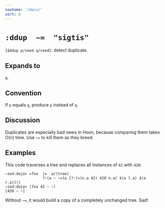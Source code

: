 ```yaml
---
navhome: '/docs/'
sort: 8
---
```


# `:ddup  ~=  "sigtis"`

`{$ddup p/seed q/seed}`: detect duplicate.

## Expands to

`q`.

## Convention

If `p` equals `q`, produce `p` instead of `q`.

## Discussion

Duplicates are especially bad news in Hoon, because comparing them takes O(n)
time. Use `~=` to kill them as they breed.

## Examples

This code traverses a tree and replaces all instances of `42` with `420`:

    ~zod:dojo> =foo  |=  a/(tree) 
                     ?~(a ~ ~=(a [?:(=(n.a 42) 420 n.a) $(a l.a) $(a r.a)]))
    ~zod:dojo> (foo 42 ~ ~)
    [420 ~ ~]

Without `~=`, it would build a copy of a completely unchanged tree. Sad!
